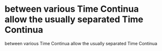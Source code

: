 # between various Time Continua allow the usually separated Time Continua

between various Time Continua allow the usually separated Time Continua